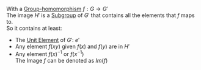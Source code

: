 With a [Group-homomorphism](./Morphisms/Group-homomorphism.md) $f: G \rightarrow G'$  
The image $H'$ is a [Subgroup](./Subgroup.md) of $G'$ that contains all the elements that $f$ maps to.  
So it contains at least:  
- The [Unit Element](../Unit%20Element.md) of $G'$: $e'$  
- Any element $f(xy)$ given $f(x)$ and $f(y)$ are in $H'$  
- Any element $f(x)^{-1}$ or $f(x^{-1})$  
The Image $f$ can be denoted as $Im(f)$